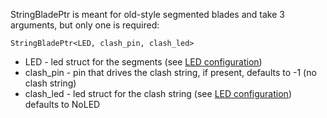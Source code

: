 StringBladePtr is meant for old-style segmented blades and take 3 arguments, but only one is required:

    StringBladePtr<LED, clash_pin, clash_led>

* LED - led struct for the segments (see [LED configuration](led-configuration.md))
* clash_pin - pin that drives the clash string, if present, defaults to -1 (no clash string)
* clash_led - led struct for the clash string (see [LED configuration](led-configuration.md)) defaults to NoLED
